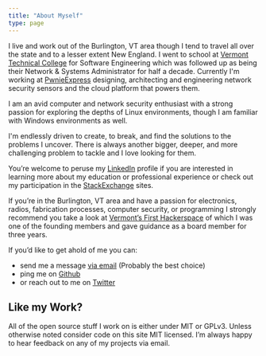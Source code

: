 ```yaml
---
title: "About Myself"
type: page
---
```


I live and work out of the Burlington, VT area though I tend to travel all over
the state and to a lesser extent New England. I went to school at [Vermont
Technical College](http://www.vtc.edu/) for Software Engineering which was
followed up as being their Network & Systems Administrator for half a decade.
Currently I'm working at [PwnieExpress](https://www.pwnieexpress.com/)
designing, architecting and engineering network security sensors and the cloud
platform that powers them.

I am an avid computer and network security enthusiast with a strong passion for
exploring the depths of Linux environments, though I am familiar with Windows
environments as well.

I'm endlessly driven to create, to break, and find the solutions to the
problems I uncover. There is always another bigger, deeper, and more
challenging problem to tackle and I love looking for them.

You’re welcome to peruse my
[LinkedIn](http://www.linkedin.com/pub/sam-stelfox/2a/475/267) profile if you
are interested in learning more about my education or professional experience
or check out my participation in the
[StackExchange](http://stackexchange.com/users/33854/trueduality?tab=accounts)
sites.

If you’re in the Burlington, VT area and have a passion for electronics,
radios, fabrication processes, computer security, or programming I strongly
recommend you take a look at [Vermont’s First
Hackerspace](http://laboratoryb.org/) of which I was one of the founding
members and gave guidance as a board member for three years.

If you’d like to get ahold of me you can:

* send me a message [via email](mailto:sam@stelfox.net) (Probably the best choice)
* ping me on [Github](https://github.com/sstelfox)
* or reach out to me on [Twitter](https://twitter.com/samstelfox)

## Like my Work?

All of the open source stuff I work on is either under MIT or GPLv3. Unless
otherwise noted consider code on this site MIT licensed. I’m always happy to
hear feedback on any of my projects via email.

